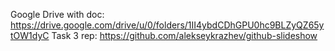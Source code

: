Google Drive with doc:
https://drive.google.com/drive/u/0/folders/1II4ybdCDhGPU0hc9BLZyQZ65ytOW1dyC
Task 3 rep:
https://github.com/alekseykrazhev/github-slideshow
